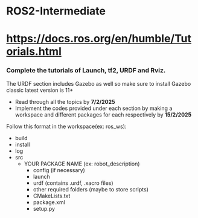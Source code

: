 # ROS2-Intermediate
# https://docs.ros.org/en/humble/Tutorials.html
### Complete the tutorials of Launch, tf2, URDF and Rviz. 
The URDF section includes Gazebo as well so make sure to install Gazebo classic latest version is 11+
- Read through all the topics by **7/2/2025**
- Implement the codes provided under each section by making a workspace and different packages for each respectively by **15/2/2025**

Follow this format in the workspace(ex: ros_ws):
- build
- install
- log
- src
    - YOUR PACKAGE NAME (ex: robot_description)
        - config (if necessary)
        - launch
        - urdf (contains .urdf, .xacro files)
        - other required folders (maybe to store scripts)
        - CMakeLists.txt
        - package.xml
        - setup.py

 

